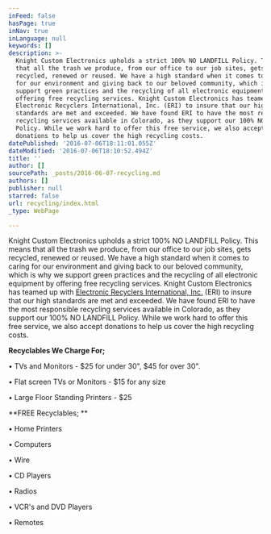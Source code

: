 ```yaml
---
inFeed: false
hasPage: true
inNav: true
inLanguage: null
keywords: []
description: >-
  Knight Custom Electronics upholds a strict 100% NO LANDFILL Policy. This means
  that all the trash we produce, from our office to our job sites, gets
  recycled, renewed or reused. We have a high standard when it comes to caring
  for our environment and giving back to our beloved community, which is why we
  support green practices and the recycling of all electronic equipment by
  offering free recycling services. Knight Custom Electronics has teamed up with
  Electronic Recyclers International, Inc. (ERI) to insure that our high
  standards are met and exceeded. We have found ERI to have the most responsible
  recycling services available in Colorado, as they support our 100% NO LANDFILL
  Policy. While we work hard to offer this free service, we also accept
  donations to help us cover the high recycling costs.
datePublished: '2016-07-06T18:11:01.055Z'
dateModified: '2016-07-06T18:10:52.494Z'
title: ''
author: []
sourcePath: _posts/2016-06-07-recycling.md
authors: []
publisher: null
starred: false
url: recycling/index.html
_type: WebPage

---
```

Knight Custom Electronics upholds a strict 100% NO LANDFILL Policy. This means that all the trash we produce, from our office to our job sites, gets recycled, renewed or reused. We have a high standard when it comes to caring for our environment and giving back to our beloved community, which is why we support green practices and the recycling of all electronic equipment by offering free recycling services. Knight Custom Electronics has teamed up with [Electronic Recyclers International, Inc.][0] (ERI) to insure that our high standards are met and exceeded. We have found ERI to have the most responsible recycling services available in Colorado, as they support our 100% NO LANDFILL Policy. While we work hard to offer this free service, we also accept donations to help us cover the high recycling costs.

**Recyclables We Charge For;**

• TVs and Monitors - $25 for under 30", $45 for over 30". 

• Flat screen TVs or Monitors - $15 for any size

• Large Floor Standing Printers - $25 

**FREE Recyclables; **

• Home Printers 

• Computers 

• Wire 

• CD Players 

• Radios 

• VCR's and DVD Players 

• Remotes

[0]: http://electronicrecyclers.com/